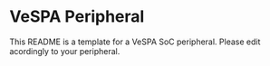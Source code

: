 # VeSPA Peripheral

This README is a template for a VeSPA SoC peripheral. Please edit acordingly to your peripheral.
